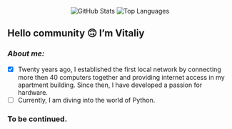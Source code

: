 <p align="center">
  <img src="https://github-readme-stats.vercel.app/api?username=VitaliyPryyemskyy&theme=cobalt&show_icons=true&hide_border=true&count_private=true" alt="GitHub Stats" />
  <img src="https://github-readme-stats.vercel.app/api/top-langs/?username=VitaliyPryyemskyy&theme=cobalt&show_icons=true&hide_border=true&layout=compact" alt="Top Languages" />
</p>


## Hello community 🙃 I’m Vitaliy 
### ***About me:*** 
- [x] Twenty years ago, I established the first local network by connecting more then 40 computers together and providing internet access in my apartment building. Since then, I have developed a passion for hardware. 
- [ ] Currently, I am diving into the world of Python. 
### To be continued. 
